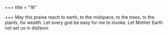 +++
title = "16"

+++
May this praise reach to earth, to the midspace, to the trees, to the  plants, for wealth.
Let every god be easy for me to invoke. Let Mother Earth not set us in  disfavor.